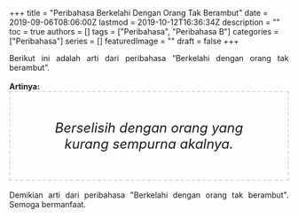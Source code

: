 +++
title = "Peribahasa Berkelahi Dengan Orang Tak Berambut"
date = 2019-09-06T08:06:00Z
lastmod = 2019-10-12T16:36:34Z
description = ""
toc = true
authors = []
tags = ["Peribahasa", "Peribahasa B"]
categories = ["Peribahasa"]
series = []
featuredImage = ""
draft = false
+++

<div dir="ltr" style="text-align: left;" trbidi="on"><div style="text-align: justify;">Berikut ini adalah arti dari peribahasa “Berkelahi dengan orang tak berambut”.</div><br /><div style="text-align: justify;"><b>Artinya:</b></div><div style="border: 2px dashed #ddd; font-size: 24px; height: auto; margin: 0 auto; padding: 50px; text-align: center; width: auto;"><i>Berselisih dengan orang yang kurang sempurna akalnya.</i></div><div style="text-align: justify;"><br /></div><div style="text-align: justify;">Demikian arti dari peribahasa "Berkelahi dengan orang tak berambut". Semoga bermanfaat.</div></div>

